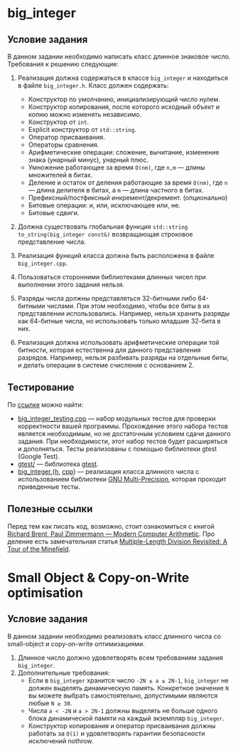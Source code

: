 # big_integer

## Условие задания

В данном задании необходимо написать класс длинное знаковое число. Требования к решению следующие:

1. Реализация должна содержаться в классе `big_integer` и находиться в файле `big_integer.h`. Класс должен содержать:
   * Конструктор по умолчанию, инициализирующий число нулем.
   * Конструктор копирования, после которого исходный объект и копию можно изменять независимо.
   * Конструктор от `int`.
   * Explicit конструктор от `std::string`.
   * Оператор присваивания.
   * Операторы сравнения.
   * Арифметические операции: сложение, вычитание, изменение знака (унарный минус), унарный плюс.
   * Умножение работающее за время `O(nm)`, где `n,m` — длины множителей в битах.
   * Деление и остаток от деления работающие за время `O(nm)`, где `n` — длина делителя в битах, а `m` — длина частного в битах.
   * Префиксный/постфиксный инкремент/декремент. (опционально)
   * Битовые операции: и, или, исключающее или, не.
   * Битовые сдвиги.

2. Должна существовать глобальная функция `std::string to_string(big_integer const&)` возвращающая строковое представление числа.
3. Реализация функций класса должна быть расположена в файле `big_integer.cpp`.
4. Пользоваться сторонними библиотеками длинных чисел при выполнении этого задания нельзя.
5. Разряды числа должны представляться 32-битными либо 64-битными числами. При этом необходимо, чтобы все биты в их представлении использовались. Например, нельзя хранить разряды как 64-битные числа, но использовать только младшие 32-бита в них.
6. Реализация должна использовать арифметические операции той битности, которая естественна для данного представления разрядов. Например, нельзя разбивать разряды на отдельные биты, и делать операции в системе счисления с основанием 2.

## Тестирование

По [ссылке](https://github.com/sorokin/cpp-course/tree/master/bigint) можно найти:
* [big_integer_testing.cpp](https://github.com/sorokin/cpp-course/blob/master/bigint/big_integer_testing.cpp) — набор модульных тестов для проверки корректности вашей программы. Прохождение этого набора тестов является необходимым, но не достаточным условием сдачи данного задания. При необходимости, этот набор тестов будет расширяться и дополняться. Тесты реализованы с помощью библиотеки gtest (Google Test).
* [gtest/](https://github.com/sorokin/cpp-course/tree/master/bigint/gtest) — библиотека [gtest](https://code.google.com/p/googletest/).
* [big_integer.](https://github.com/sorokin/cpp-course/blob/master/bigint/big_integer.h){[h](https://github.com/sorokin/cpp-course/blob/master/bigint/big_integer.h), [cpp](https://github.com/sorokin/cpp-course/blob/master/bigint/big_integer.cpp)} — реализация класса длинного числа с использованием библиотеки [GNU Multi-Precision](https://gmplib.org/), которая проходит приведенные тесты.

## Полезные ссылки

Перед тем как писать код, возможно, стоит ознакомиться с книгой [Richard Brent, Paul Zimmermann — Modern Computer Arithmetic](http://www.loria.fr/~zimmerma/mca/mca-0.5.pdf). Про деление есть замечательная статья [Multiple-Length Division Revisited: A Tour of the Minefield](http://surface.syr.edu/cgi/viewcontent.cgi?article=1162&context=eecs_techreports).

# Small Object & Copy-on-Write optimisation

## Условие задания

В данном задании необходимо реализовать класс длинного числа со small-object и copy-on-write оптимизациями.

1. Длинное число должно удовлетворять всем требованиям задания `big_integer`.
2. Дополнительные требования:
   * Если в `big_integer` хранится число `-2N ≤ a ≤ 2N-1`, `big_integer` не должен выделять динамическую память. Конкретное значение `N` вы можете выбрать самостоятельно, допустимыми являются любые `N ≥ 30`.
   * Числа `a < -2N` и `a > 2N-1` должны выделять не больше одного блока динамической памяти на каждый экземпляр `big_integer`.
   * Конструктор копирования и оператор присваивания должны работать за `O(1)` и удовлетворять гарантии безопасности исключений nothrow.